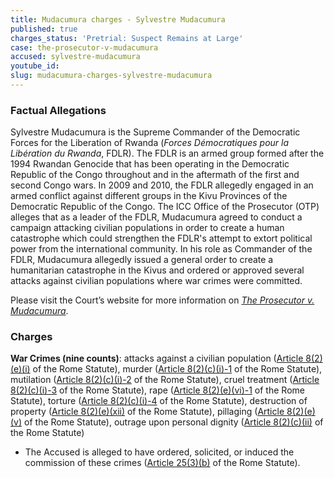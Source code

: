 ```yaml
---
title: Mudacumura charges - Sylvestre Mudacumura
published: true
charges_status: 'Pretrial: Suspect Remains at Large'
case: the-prosecutor-v-mudacumura
accused: sylvestre-mudacumura
youtube_id:
slug: mudacumura-charges-sylvestre-mudacumura
---
```



### Factual Allegations

Sylvestre Mudacumura is the Supreme Commander of the Democratic Forces for the Liberation of Rwanda (*Forces D&eacute;mocratiques pour la Lib&eacute;ration du Rwanda*, FDLR). The FDLR is an armed group formed after the 1994 Rwandan Genocide that has been operating in the Democratic Republic of the Congo throughout and in the aftermath of the first and second Congo wars. In 2009 and 2010, the FDLR allegedly engaged in an armed conflict against different groups in the Kivu Provinces of the Democratic Republic of the Congo. The ICC Office of the Prosecutor (OTP) alleges that as a leader of the FDLR, Mudacumura agreed to conduct a campaign attacking civilian populations in order to create a human catastrophe which could strengthen the FDLR's attempt to extort political power from the international community. In his role as Commander of the FDLR, Mudacumura allegedly issued a general order to create a humanitarian catastrophe in the Kivus and ordered or approved several attacks against civilian populations where war crimes were committed.

Please visit the Court’s website for more information on *[The Prosecutor v. Mudacumura](https://www.icc-cpi.int/drc/mudacumura)*.

### Charges

**War Crimes (nine counts)**: attacks against a civilian population ([Article 8(2)(e)(i)](http://www.casematrixnetwork.org/cmn-knowledge-hub/klamberg-commentary/elements-of-crime/#c2367) of the Rome Statute), murder ([Article 8(2)(c)(i)-1](http://www.casematrixnetwork.org/cmn-knowledge-hub/klamberg-commentary/elements-of-crime/#c2359) of the Rome Statute), mutilation ([Article 8(2)(c)(i)-2](http://www.casematrixnetwork.org/cmn-knowledge-hub/klamberg-commentary/elements-of-crime/#c2360) of the Rome Statute), cruel treatment ([Article 8(2)(c)(i)-3](http://www.casematrixnetwork.org/cmn-knowledge-hub/klamberg-commentary/elements-of-crime/#c2361) of the Rome Statute), rape ([Article 8(2)(e)(vi)-1](http://www.casematrixnetwork.org/cmn-knowledge-hub/klamberg-commentary/elements-of-crime/#c2372) of the Rome Statute), torture ([Article 8(2)(c)(i)-4](http://www.casematrixnetwork.org/cmn-knowledge-hub/klamberg-commentary/elements-of-crime/#c2362) of the Rome Statute), destruction of property ([Article 8(2)(e)(xii)](http://www.casematrixnetwork.org/cmn-knowledge-hub/klamberg-commentary/elements-of-crime/#c2384) of the Rome Statute), pillaging ([Article 8(2)(e)(v)](http://www.casematrixnetwork.org/cmn-knowledge-hub/klamberg-commentary/elements-of-crime/#c2371) of the Rome Statute), outrage upon personal dignity ([Article 8(2)(c)(ii)](http://www.casematrixnetwork.org/cmn-knowledge-hub/klamberg-commentary/elements-of-crime/#c2363) of the Rome Statute)

* The Accused is alleged to have ordered, solicited, or induced the commission of these crimes ([Article 25(3)(b)](http://www.casematrixnetwork.org/case-m/klamberg-commentary/rome-statute/#c1198) of the Rome Statute).